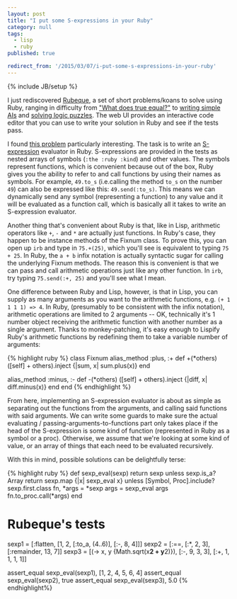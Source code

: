 ```yaml
---
layout: post
title: "I put some S-expressions in your Ruby"
category: null
tags: 
  - lisp
  - ruby
published: true

redirect_from: '/2015/03/07/i-put-some-s-expressions-in-your-ruby'
---
```


{% include JB/setup %}

I just rediscovered [Rubeque](http://www.rubeque.com), a set of short problems/koans to solve using Ruby, ranging in difficulty from ["What does true equal?"](http://www.rubeque.com/problems/the-truth) to [writing simple AIs](http://www.rubeque.com/problems/battleship) and [solving logic puzzles](http://www.rubeque.com/problems/architect-of-sixcity). The web UI provides an interactive code editor that you can use to write your solution in Ruby and see if the tests pass. 

I found [this problem](http://www.rubeque.com/problems/i-put-some-s-expressions-in-your-ruby/solutions) particularly interesting. The task is to write an [S-expression](http://en.wikipedia.org/wiki/S-expression) evaluator in Ruby. S-expressions are provided in the tests as nested arrays of symbols (`:the :ruby :kind`) and other values. The symbols represent functions, which is convenient because out of the box, Ruby gives you the ability to refer to and call functions by using their names as symbols. For example, `49.to_s` (i.e.calling the method `to_s` on the number `49`) can also be expressed like this: `49.send(:to_s)`. This means we can dynamically send any symbol (representing a function) to any value and it will be evaluated as a function call, which is basically all it takes to write an S-expression evaluator.

Another thing that's convenient about Ruby is that, like in Lisp, arithmetic operators like `+`, `-` and `*` are actually just functions. In Ruby's case, they happen to be instance methods of the Fixnum class. To prove this, you can open up `irb` and type in `75.+(25)`, which you'll see is equivalent to typing `75 + 25`. In Ruby, the `a + b` infix notation is actually syntactic sugar for calling the underlying Fixnum methods. The reason this is convenient is that we can pass and call arithmetic operations just like any other function. In `irb`, try typing `75.send(:+, 25)` and you'll see what I mean.

One difference between Ruby and Lisp, however, is that in Lisp, you can supply as many arguments as you want to the arithmetic functions, e.g. `(+ 1 1 1 1) => 4`. In Ruby, (presumably to be consistent with the infix notation), arithmetic operations are limited to 2 arguments -- OK, technically it's 1 number object receiving the arithmetic function with another number as a single argument. Thanks to monkey-patching, it's easy enough to Lispify Ruby's arithmetic functions by redefining them to take a variable number of arguments:

{% highlight ruby %}
class Fixnum
  alias_method :plus, :+
  def +(*others)
    ([self] + others).inject {|sum, x| sum.plus(x)}
  end

  alias_method :minus, :-
  def -(*others)
    ([self] + others).inject {|diff, x| diff.minus(x)}
  end
end
{% endhighlight %}

From here, implementing an S-expression evaluator is about as simple as separating out the functions from the arguments, and calling said functions with said arguments. We can write some guards to make sure the actual evaluating / passing-arguments-to-functions part only takes place if the head of the S-expression is some kind of function (represented in Ruby as a symbol or a proc). Otherwise, we assume that we're looking at some kind of value, or an array of things that each need to be evaluated recursively.

With this in mind, possible solutions can be delightfully terse:

{% highlight ruby %}
def sexp_eval(sexp)
  return sexp unless sexp.is_a? Array
  return sexp.map {|x| sexp_eval x} unless [Symbol, Proc].include? sexp.first.class
  fn, *args = *sexp
  args = sexp_eval args  
  fn.to_proc.call(*args)
end

# Rubeque's tests
sexp1 = [:flatten, [1, 2, [:to_a, (4..6)], [:-, 8, 4]]]
sexp2 = [:==, [:*, 2, 3], [:remainder, 13, 7]]
sexp3 = [(-> x, y {Math.sqrt(x**2 + y**2)}), [:-, 9, 3, 3], [:+, 1, 1, 1, 1]]

assert_equal sexp_eval(sexp1), [1, 2, 4, 5, 6, 4]
assert_equal sexp_eval(sexp2), true
assert_equal sexp_eval(sexp3), 5.0
{% endhighlight%}
